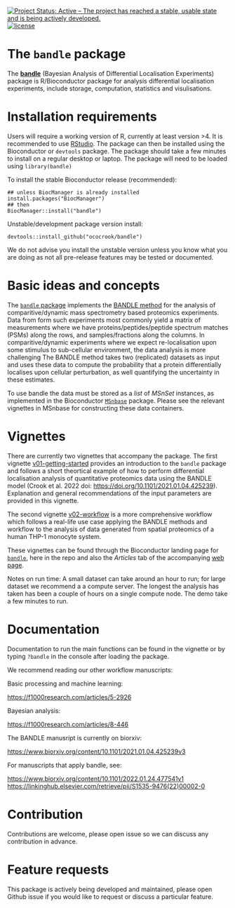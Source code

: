 [![Project Status: Active – The project has reached a stable, usable state and is being actively developed.](https://www.repostatus.org/badges/latest/active.svg)](https://www.repostatus.org/#active)
[![license](https://img.shields.io/badge/license-Artistic--2.0-brightgreen.svg)](https://opensource.org/licenses/Artistic-2.0)

# The `bandle` package


The [**bandle**](https://ococrook.github.io/bandle/) (Bayesian Analysis of Differential Localisation Experiments) package is R/Bioconductor package for analysis differential localisation experiments, include storage, computation, statistics and visulisations. 


# Installation requirements

Users will require a working version of R, currently at least version >4. It is recommended to use [RStudio](https://www.rstudio.com). The package can then be installed using the Bioconductor or `devtools` package. The package should take a few minutes to install on a regular desktop or laptop. The package will need to be loaded using `library(bandle)`

To install the stable Bioconductor release (recommended):

```{r,}
## unless BiocManager is already installed
install.packages("BiocManager")
## then
BiocManager::install("bandle")
```


Unstable/development package version install:

```{r,}
devtools::install_github("ococrook/bandle")
```

We do not advise you install the unstable version unless you know what you are doing as not all pre-release features may be tested or documented.


# Basic ideas and concepts

The [`bandle` package](https://bioconductor.org/packages/bandle) implements the [BANDLE method](https://www.biorxiv.org/content/10.1101/2021.01.04.425239v3) for the analysis of comparitive/dynamic mass spectrometry based proteomics experiments. Data from form such experiments most commonly yield a matrix of measurements where we have proteins/peptides/peptide spectrum matches (PSMs) along the rows, and samples/fractions along the columns. In comparitive/dynamic experiments where we expect re-localisation upon some stimulus to sub-cellular environment, the data analysis is more challenging The BANDLE method takes two (replicated) datasets as input and uses these data to compute the probability that a protein differentially localises upon cellular perturbation, as well quantifying the uncertainty in these estimates.

To use bandle the data must be stored as a *list* of *MSnSet* instances, as implemented in the Bioconductor [`MSnbase`](https://bioconductor.org/packages/release/bioc/html/MSnbase.html) package. Please see the relevant vignettes in MSnbase for constructing these data containers.

# Vignettes

There are currently two vignettes that accompany the package. The first vignette [v01-getting-started](https://ococrook.github.io/bandle/articles/v01-getting-started.html) provides an introduction to the `bandle` package and follows a short theortical example of how to perform differential localisation analysis of quantitative proteomics data using the BANDLE model (Crook et al. 2022 doi: https://doi.org/10.1101/2021.01.04.425239). Explanation and general recommendations of the input parameters are provided in this vignette.

The second vignette [v02-workflow](https://ococrook.github.io/bandle/articles/v02-workflow.html) is a more comprehensive workflow which follows a real-life use case applying the BANDLE methods and workflow to the analysis of data generated from spatial proteomics of a human THP-1 monocyte system.

These vignettes can be found through the Bioconductor landing page for [`bandle`](https://bioconductor.org/packages/bandle), here in the repo and also the *Articles* tab of the accompanying [web page](https://ococrook.github.io/bandle).

Notes on run time: A small dataset can take around an hour to run; for large dataset we recommend a a compute server. The longest the analysis has taken has been a couple of hours on a single compute node. The demo take a few minutes to run.

# Documentation

Documentation to run the main functions can be found in the vignette or by typing `?bandle` in the console after loading the package. 

We recommend reading our other workflow manuscripts:

Basic processing and machine learning:

https://f1000research.com/articles/5-2926

Bayesian analysis:

https://f1000research.com/articles/8-446

The BANDLE manusript is currently on biorxiv:

https://www.biorxiv.org/content/10.1101/2021.01.04.425239v3


For manuscripts that apply bandle, see:

https://www.biorxiv.org/content/10.1101/2022.01.24.477541v1
https://linkinghub.elsevier.com/retrieve/pii/S1535-9476(22)00002-0

# Contribution

Contributions are welcome, please open issue so we can discuss any contribution in advance.

# Feature requests

This package is actively being developed and maintained, please open Github issue if you would like to request or discuss a particular feature.
